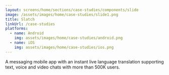 ```yaml
---
layout: screens/home/sections/case-studies/components/slide
image: /assets/images/home/case-studies/slide1.png
title: Slatch
linkUrl: /case-studies
platforms:
  - name: Android
    img: assets/images/home/case-studies/android.png
  - name: iOS
    img: assets/images/home/case-studies/ios.png
---
```


A messaging mobile app with an instant live language translation supporting text, voice and video chats with more than 500K users.
